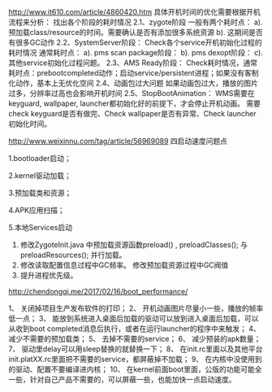 http://www.it610.com/article/4860420.htm
具体开机时间的优化需要根据开机流程来分析： 找出各个阶段的耗时情况 
2.1、zygote阶段 
一般有两个耗时点： 
a). 预加载class/resource的时间。需要确认是否有添加很多系统资源 
b). 这期间是否有很多GC动作 
2.2、SystemServer阶段： 
Check各个service开机初始化过程的耗时情况 
通常耗时点： 
a). pms scan package阶段： 
b). pms dexopt阶段： 
c).其他service初始化过程问题。 
2.3、AMS Ready阶段： 
Check耗时情况，通常耗时点：prebootcompleted动作；启动service/persistent进程；如果没有客制化动作，基本上无优化空间 
2.4、动画包过大问题 
如果动画包过大，播放的图片过多，分辨率过高也会影响开机时间
2.5、StopBootAnimation： 
WMS需要在keyguard, wallpaper, launcher都初始化好的前提下，才会停止开机动画。 
需要check keyguard是否有做完、Check wallpaper是否有异常、Check launcher 初始化时间。



http://www.weixinnu.com/tag/article/56969089
四启动速度问题点

1.bootloader启动；

2.kernel驱动加载；

3.预加载类和资源；

4.APK应用扫描；

5.本地Services启动



1. 修改ZygoteInit.java 中预加载资源函数preload() ,  preloadClasses(); 与 preloadResources(); 并行加载。  
2. 修改读取配置信息过程中GC频率。 修改预加载资源过程中GC阀值
3. 提升进程优先级。 


http://chendongqi.me/2017/02/16/boot_performance/




1、  关闭掉项目生产发布软件的打印；
2、  开机动画图片尽量小一些，播放的帧率低一点；
3、  能放到系统进入桌面后加载的驱动可以放到进入桌面后加载，可以从收到boot completed消息后执行，或者在运行launcher的程序中来触发；
4、  减少不需要的预加载类；
5、  去掉不需要的service；
6、  减少预装的apk数量；
7、  驱动里delay可以用sleep替换的就替换一下；
8、  在init.rc里面以及其他平台init.platXX.rc里面把不需要的service，都屏蔽掉不加载；
9、  在内核中没使用到的驱动、配置不要编译进内核；
10、          在kernel前面boot里面，公版的功能可能全一些，针对自己产品不需要的，可以屏蔽一些，也能加快一点启动速度。
